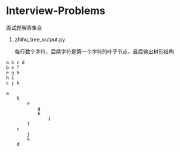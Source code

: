 Interview-Problems
==================
面试题解答集合

1. zhihu_tree_output.py

    每行数个字符，后续字符是第一个字符的叶子节点，最后输出树形结构
```
a b c d
b e f
e g h
h i
c j k

a
    b
        e
            g
            h
                i
        f
    c
        j
        k
    d
```    
